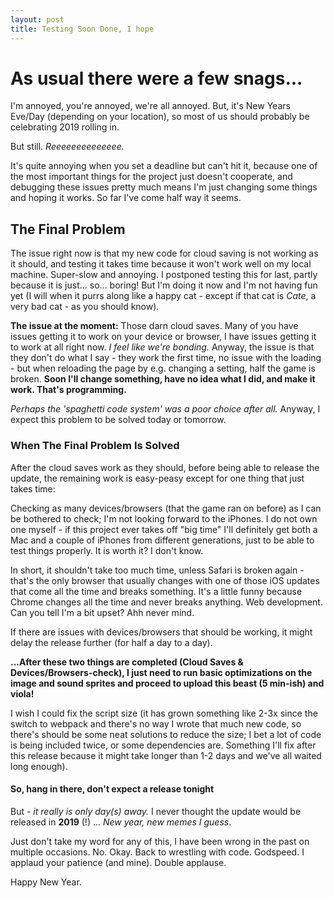 ```yaml
---
layout: post
title: Testing Soon Done, I hope
---
```


# As usual there were a few snags...

I'm annoyed, you're annoyed, we're all annoyed. But, it's New Years Eve/Day (depending on your location), so most of us should probably be celebrating 2019 rolling in.

But still. *Reeeeeeeeeeeeee.*

It's quite annoying when you set a deadline but can't hit it, because one of the most important things for the project just doesn't cooperate, and debugging these issues pretty much means I'm just changing some things and hoping it works. So far I've come half way it seems. 

## The Final Problem

The issue right now is that my new code for cloud saving is not working as it should, and testing it takes time because it won't work well on my local machine. Super-slow and annoying. I postponed testing this for last, partly because it is just... so... boring! But I'm doing it now and I'm not having fun yet (I will when it purrs along like a happy cat - except if that cat is _Cate_, a very bad cat - as you should know).

**The issue at the moment:** Those darn cloud saves. Many of you have issues getting it to work on your device or browser, I have issues getting it to work at all right now. _I feel like we're bonding._ Anyway, the issue is that they don't do what I say - they work the first time, no issue with the loading - but when reloading the page by e.g. changing a setting, half the game is broken. **Soon I'll change something, have no idea what I did, and make it work. That's programming.**

_Perhaps the 'spaghetti code system' was a poor choice after all._ Anyway, I expect this problem to be solved today or tomorrow. 

### When The Final Problem Is Solved

After the cloud saves work as they should, before being able to release the update, the remaining work is easy-peasy except for one thing that just takes time:

Checking as many devices/browsers (that the game ran on before) as I can be bothered to check; I'm not looking forward to the iPhones. I do not own one myself - if this project ever takes off "big time" I'll definitely get both a Mac and a couple of iPhones from different generations, just to be able to test things properly. It is worth it? I don't know.

In short, it shouldn't take too much time, unless Safari is broken again - that's the only browser that usually changes with one of those iOS updates that come all the time and breaks something. It's a little funny because Chrome changes all the time and never breaks anything. Web development. Can you tell I'm a bit upset? Ahh never mind. 

If there are issues with devices/browsers that should be working, it might delay the release further (for half a day to a day).

**...After these two things are completed (Cloud Saves & Devices/Browsers-check), I just need to run basic optimizations on the image and sound sprites and proceed to upload this beast (5 min-ish) and viola!**

I wish I could fix the script size (it has grown something like 2-3x since the switch to webpack and there's no way I wrote that much new code, so there's should be some neat solutions to reduce the size; I bet a lot of code is being included twice, or some dependencies are. Something I'll fix after this release because it might take longer than 1-2 days and we've all waited long enough).

#### So, hang in there, don't expect a release tonight

But - _it really is only day(s) away._ I never thought the update would be released in **2019** (!) ... _New year, new memes I guess_.

Just don't take my word for any of this, I have been wrong in the past on multiple occasions. No. Okay. Back to wrestling with code. Godspeed. I applaud your patience (and mine). Double applause.

Happy New Year.